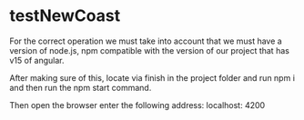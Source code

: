 # testNewCoast

For the correct operation we must take into account that we must have a version of node.js, npm compatible with the version of
our project that has v15 of angular.

After making sure of this, locate via finish in the project folder and run npm i and then run the npm start command.

Then open the browser enter the following address: localhost: 4200
